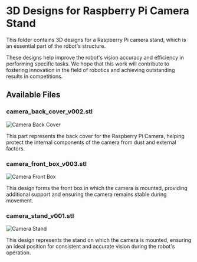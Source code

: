 # 3D Designs for Raspberry Pi Camera Stand

This folder contains 3D designs for a Raspberry Pi camera stand, which is an essential part of the robot's structure.

These designs help improve the robot's vision accuracy and efficiency in performing specific tasks. We hope that this work will contribute to fostering innovation in the field of robotics and achieving outstanding results in competitions.

## Available Files

### camera_back_cover_v002.stl
![Camera Back Cover](https://github.com/user-attachments/assets/a8ba0271-f411-4c47-bbc2-f38d4b04fe64)

This part represents the back cover for the Raspberry Pi Camera, helping protect the internal components of the camera from dust and external factors.

### camera_front_box_v003.stl
![Camera Front Box](https://github.com/user-attachments/assets/3e91e234-7c26-4f52-b2ea-1905a99f9b64)

This design forms the front box in which the camera is mounted, providing additional support and ensuring the camera remains stable during movement.

### camera_stand_v001.stl
![Camera Stand](https://github.com/user-attachments/assets/36b03ba6-e809-492c-96b5-8fa9353ad485)

This design represents the stand on which the camera is mounted, ensuring an ideal position for consistent and accurate vision during the robot's operation.

